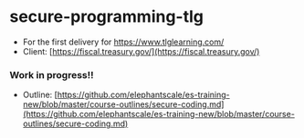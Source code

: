 # secure-programming-tlg

* For the first delivery for https://www.tlglearning.com/
* Client: [https://fiscal.treasury.gov/](https://fiscal.treasury.gov/)

### Work in progress!!

* Outline:
[https://github.com/elephantscale/es-training-new/blob/master/course-outlines/secure-coding.md](https://github.com/elephantscale/es-training-new/blob/master/course-outlines/secure-coding.md)

